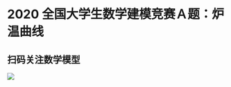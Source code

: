# 2020 全国大学生数学建模竞赛Ａ题：炉温曲线

## 扫码关注数学模型
![](https://avatars3.githubusercontent.com/u/56642120?s=200&v=4)
